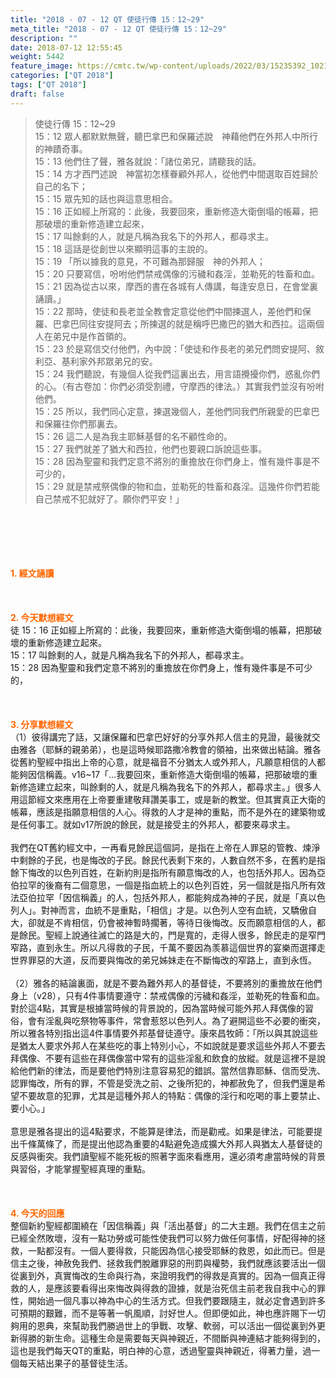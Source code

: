 ```yaml
---
title: "2018 - 07 - 12 QT 使徒行傳 15：12~29"
meta_title: "2018 - 07 - 12 QT 使徒行傳 15：12~29"
description: ""
date: 2018-07-12 12:55:45
weight: 5442
feature_image: https://cmtc.tw/wp-content/uploads/2022/03/15235392_10211799862337740_180693556567566654_o-1.webp
categories: ["QT 2018"]
tags: ["QT 2018"]
draft: false
---
```


<blockquote>使徒行傳 15：12~29<br />
15：12 眾人都默默無聲，聽巴拿巴和保羅述說　神藉他們在外邦人中所行的神蹟奇事。<br />
15：13 他們住了聲，雅各就說：「諸位弟兄，請聽我的話。<br />
15：14 方才西門述說　神當初怎樣眷顧外邦人，從他們中間選取百姓歸於自己的名下；<br />
15：15 眾先知的話也與這意思相合。<br />
15：16 正如經上所寫的：此後，我要回來，重新修造大衛倒塌的帳幕，把那破壞的重新修造建立起來，<br />
15：17 叫餘剩的人，就是凡稱為我名下的外邦人，都尋求主。<br />
15：18 這話是從創世以來顯明這事的主說的。<br />
15：19 「所以據我的意見，不可難為那歸服　神的外邦人；<br />
15：20 只要寫信，吩咐他們禁戒偶像的污穢和姦淫，並勒死的牲畜和血。<br />
15：21 因為從古以來，摩西的書在各城有人傳講，每逢安息日，在會堂裏誦讀。」<br />
15：22 那時，使徒和長老並全教會定意從他們中間揀選人，差他們和保羅、巴拿巴同往安提阿去；所揀選的就是稱呼巴撒巴的猶大和西拉。這兩個人在弟兄中是作首領的。<br />
15：23 於是寫信交付他們，內中說：「使徒和作長老的弟兄們問安提阿、敘利亞、基利家外邦眾弟兄的安。<br />
15：24 我們聽說，有幾個人從我們這裏出去，用言語攪擾你們，惑亂你們的心。（有古卷加：你們必須受割禮，守摩西的律法。）其實我們並沒有吩咐他們。<br />
15：25 所以，我們同心定意，揀選幾個人，差他們同我們所親愛的巴拿巴和保羅往你們那裏去。<br />
15：26 這二人是為我主耶穌基督的名不顧性命的。<br />
15：27 我們就差了猶大和西拉，他們也要親口訴說這些事。<br />
15：28 因為聖靈和我們定意不將別的重擔放在你們身上，惟有幾件事是不可少的，<br />
15：29 就是禁戒祭偶像的物和血，並勒死的牲畜和姦淫。這幾件你們若能自己禁戒不犯就好了。願你們平安！」</blockquote><br />
&nbsp;<br />
<br />
&nbsp;<br />
<br />
<span style="color: #ff6600;"><strong>1. </strong><strong>經文誦讀</strong></span><br />
<br />
<span style="color: #ff6600;"><strong> </strong></span><br />
<br />
<span style="color: #ff6600;"><strong>2. 今天默想</strong><strong>經文<br />
</strong></span>徒 15：16 正如經上所寫的：此後，我要回來，重新修造大衛倒塌的帳幕，把那破壞的重新修造建立起來。<br />
15：17 叫餘剩的人，就是凡稱為我名下的外邦人，都尋求主。<br />
15：28 因為聖靈和我們定意不將別的重擔放在你們身上，惟有幾件事是不可少的，<br />
<br />
&nbsp;<br />
<br />
<span style="color: #ff6600;"><strong>3. 分享默想經文<br />
</strong></span>（1）彼得講完了話，又讓保羅和巴拿巴好好的分享外邦人信主的見證，最後就交由雅各（耶穌的親弟弟），也是這時候耶路撒冷教會的領袖，出來做出結論。雅各從舊約聖經中指出上帝的心意，就是福音不分猶太人或外邦人，凡願意相信的人都能夠因信稱義。v16~17「…我要回來，重新修造大衛倒塌的帳幕，把那破壞的重新修造建立起來，叫餘剩的人，就是凡稱為我名下的外邦人，都尋求主。」很多人用這節經文來應用在上帝要重建敬拜讚美事工，或是新的教堂。但其實真正大衛的帳幕，應該是指願意相信的人心。得救的人才是神的重點，而不是外在的建築物或是任何事工。就如v17所說的餘民，就是接受主的外邦人，都要來尋求主。<br />
<br />
我們在QT舊約經文中，一再看見餘民這個詞，是指在上帝在人罪惡的管教、煉淨中剩餘的子民，也是悔改的子民。餘民代表剩下來的，人數自然不多，在舊約是指餘下悔改的以色列百姓，在新約則是指所有願意悔改的人，也包括外邦人。因為亞伯拉罕的後裔有二個意思，一個是指血統上的以色列百姓，另一個就是指凡所有效法亞伯拉罕「因信稱義」的人，包括外邦人，都能夠成為神的子民，就是「真以色列人」。對神而言，血統不是重點，「相信」才是。以色列人空有血統，又驕傲自大，卻就是不肯相信，仍會被神暫時擱著，等待日後悔改。反而願意相信的人，都是餘民。聖經上說通往滅亡的路是大的，門是寬的，走得人很多，餘民走的是窄門窄路，直到永生。所以凡得救的子民，千萬不要因為羡慕這個世界的宴樂而選擇走世界罪惡的大道，反而要與悔改的弟兄姊妹走在不斷悔改的窄路上，直到永恆。<br />
<br />
（2）雅各的結論裏面，就是不要為難外邦人的基督徒，不要將別的重擔放在他們身上（v28），只有4件事情要遵守：禁戒偶像的污穢和姦淫，並勒死的牲畜和血。對於這4點，其實是根據當時候的背景說的，因為當時候可能外邦人拜偶像的習俗，會有淫亂與吃祭物等事件，常會惹怒以色列人。為了避開這些不必要的衝突，所以雅各特別指出這4件事情要外邦基督徒遵守。康來昌牧師：「所以與其說這些是猶太人要求外邦人在某些吃的事上特別小心，不如說就是要求這些外邦人不要去拜偶像、不要有這些在拜偶像當中常有的這些淫亂和飲食的放縱。就是這裡不是說給他們新的律法，而是要他們特別注意容易犯的錯誤。當然信靠耶穌、信而受洗、認罪悔改，所有的罪，不管是受洗之前、之後所犯的，神都赦免了，但我們還是希望不要故意的犯罪，尤其是這種外邦人的特點：偶像的淫行和吃喝的事上要禁止、要小心。」<br />
<br />
意思是雅各提出的這4點要求，不能算是律法，而是勸戒。如果是律法，可能要提出千條萬條了，而是提出他認為重要的4點避免造成擴大外邦人與猶太人基督徒的反感與衝突。我們讀聖經不能死板的照著字面來看應用，還必須考慮當時候的背景與習俗，才能掌握聖經真理的重點。<br />
<br />
&nbsp;<br />
<br />
<span style="color: #ff6600;"><strong>4. 今天的回應<br />
</strong></span>整個新約聖經都圍繞在「因信稱義」與「活出基督」的二大主題。我們在信主之前已經全然敗壞，沒有一點功勞或可能性使我們可以努力做任何事情，好配得神的拯救，一點都沒有。一個人要得救，只能因為信心接受耶穌的救恩，如此而已。但是信主之後，神赦免我們、拯救我們脫離罪惡的刑罰與權勢，我們就應該要活出一個從裏到外，真實悔改的生命與行為，來證明我們的得救是真實的。因為一個真正得救的人，是應該要看得出來悔改與得救的證據，就是治死信主前老我自我中心的罪性，開始過一個凡事以神為中心的生活方式。但我們要跟隨主，就必定會遇到許多可預期的艱難，而不是等著一帆風順，討好世人。但即便如此，神也應許賜下一切夠用的恩典，來幫助我們勝過世上的爭戰、攻擊、軟弱，可以活出一個從裏到外更新得勝的新生命。這種生命是需要每天與神親近，不間斷與神連結才能夠得到的，這也是我們每天QT的重點，明白神的心意，透過聖靈與神親近，得著力量，過一個每天結出果子的基督徒生活。
        
